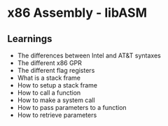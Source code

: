 # **x86 Assembly - libASM**

## **Learnings**

- The differences between Intel and AT&T syntaxes
- The different x86 GPR
- The different flag registers
- What is a stack frame
- How to setup a stack frame
- How to call a function
- How to make a system call
- How to pass parameters to a function
- How to retrieve parameters
